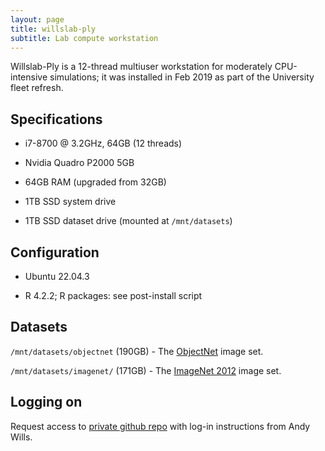 ```yaml
---
layout: page
title: willslab-ply
subtitle: Lab compute workstation
---
```


Willslab-Ply is a 12-thread multiuser workstation for moderately CPU-intensive simulations; it was installed in Feb 2019 as part of the University fleet refresh.

## Specifications

- i7-8700 @ 3.2GHz, 64GB (12 threads)

- Nvidia Quadro P2000 5GB 

- 64GB RAM (upgraded from 32GB)

- 1TB SSD system drive

- 1TB SSD dataset drive (mounted at `/mnt/datasets`)

## Configuration

- Ubuntu 22.04.3

- R 4.2.2; R packages: see post-install script

## Datasets

`/mnt/datasets/objectnet` (190GB) - The [ObjectNet](https://objectnet.dev/) image set.

`/mnt/datasets/imagenet/` (171GB) - The [ImageNet 2012](https://image-net.org/challenges/LSVRC/index.php) image set. 

## Logging on

Request access to [private github repo](https://github.com/ajwills72/deepsim) with log-in instructions from Andy Wills.

